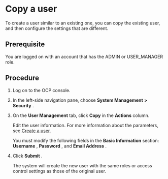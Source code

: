 Copy a user
================================

To create a user similar to an existing one, you can copy the existing user, and then configure the settings that are different.

**Prerequisite**
-------------------------------------

You are logged on with an account that has the ADMIN or USER_MANAGER role.

Procedure
------------------------------

1. Log on to the OCP console.

2. In the left-side navigation pane, choose **System Management** **\>** **Security** .

3. On the **User Management** tab, click **Copy** in the **Actions** column.

   Edit the user information. For more information about the parameters, see [Create a user](../1000.system-management-features/500.create-a-user-1.md).

   You must modify the following fields in the **Basic Information** section: **Username** , **Password** , and **Email Address** .

4. Click **Submit** .

   The system will create the new user with the same roles or access control settings as those of the original user.
